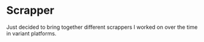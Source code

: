 # Scrapper

Just decided to bring together different scrappers I worked on over the time in variant platforms.
